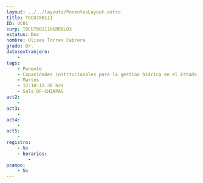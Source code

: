 ```yaml
---
layout: ../../layouts/PonentesLayout.astro
title: TOCU780111
ID: UC01
curp: TOCU780111HGRRBL03
estatus: Dos
nombre: Ulises Torres Cabrera
grado: Dr.
datosextranjero:
    - 
tags:
    - Ponente
    - Capacidades institucionales para la gestión hídrica en el Estado de México
    - Martes
    - 12:10-12:30 hrs
    - Sala DF-CHIAPAS
act2: 
    - 
act3: 
    - 
act4: 
    - 
act5: 
    - 
registro:
    - No
    - horarios:
        -
pcampo:
    - No
---
```

